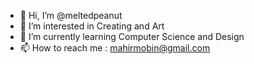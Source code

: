 - 👋 Hi, I’m @meltedpeanut
- 👀 I’m interested in Creating and Art
- 🌱 I’m currently learning Computer Science and Design 
- 📫 How to reach me : mahirmobin@gmail.com
  
<!---
meltedpeanut/meltedpeanut is a ✨ special ✨ repository because its `README.md` (this file) appears on your GitHub profile.
You can click the Preview link to take a look at your changes.
--->
